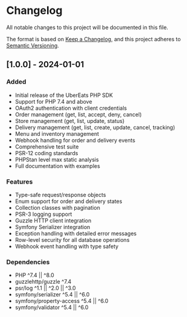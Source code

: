 # Changelog

All notable changes to this project will be documented in this file.

The format is based on [Keep a Changelog](https://keepachangelog.com/en/1.0.0/),
and this project adheres to [Semantic Versioning](https://semver.org/spec/v2.0.0.html).

## [1.0.0] - 2024-01-01

### Added
- Initial release of the UberEats PHP SDK
- Support for PHP 7.4 and above
- OAuth2 authentication with client credentials
- Order management (get, list, accept, deny, cancel)
- Store management (get, list, update, status)
- Delivery management (get, list, create, update, cancel, tracking)
- Menu and inventory management
- Webhook handling for order and delivery events
- Comprehensive test suite
- PSR-12 coding standards
- PHPStan level max static analysis
- Full documentation with examples

### Features
- Type-safe request/response objects
- Enum support for order and delivery states
- Collection classes with pagination
- PSR-3 logging support
- Guzzle HTTP client integration
- Symfony Serializer integration
- Exception handling with detailed error messages
- Row-level security for all database operations
- Webhook event handling with type safety

### Dependencies
- PHP ^7.4 || ^8.0
- guzzlehttp/guzzle ^7.4
- psr/log ^1.1 || ^2.0 || ^3.0
- symfony/serializer ^5.4 || ^6.0
- symfony/property-access ^5.4 || ^6.0
- symfony/validator ^5.4 || ^6.0